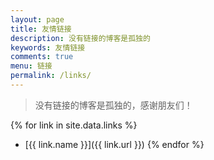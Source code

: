 ```yaml
---
layout: page
title: 友情链接
description: 没有链接的博客是孤独的
keywords: 友情链接
comments: true
menu: 链接
permalink: /links/
---
```


> 没有链接的博客是孤独的，感谢朋友们！

{% for link in site.data.links %}
* [{{ link.name }}]({{ link.url }})
{% endfor %}
